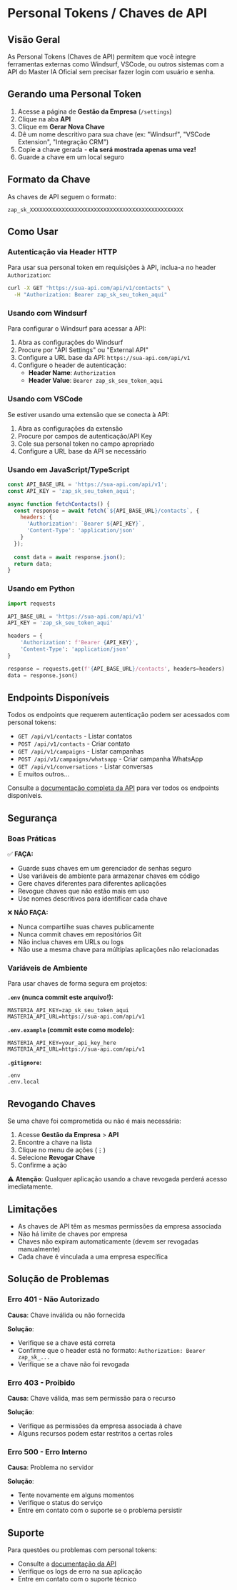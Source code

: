 # Personal Tokens / Chaves de API

## Visão Geral

As Personal Tokens (Chaves de API) permitem que você integre ferramentas externas como Windsurf, VSCode, ou outros sistemas com a API do Master IA Oficial sem precisar fazer login com usuário e senha.

## Gerando uma Personal Token

1. Acesse a página de **Gestão da Empresa** (`/settings`)
2. Clique na aba **API**
3. Clique em **Gerar Nova Chave**
4. Dê um nome descritivo para sua chave (ex: "Windsurf", "VSCode Extension", "Integração CRM")
5. Copie a chave gerada - **ela será mostrada apenas uma vez!**
6. Guarde a chave em um local seguro

## Formato da Chave

As chaves de API seguem o formato:
```
zap_sk_XXXXXXXXXXXXXXXXXXXXXXXXXXXXXXXXXXXXXXXXXXXXXXXX
```

## Como Usar

### Autenticação via Header HTTP

Para usar sua personal token em requisições à API, inclua-a no header `Authorization`:

```bash
curl -X GET "https://sua-api.com/api/v1/contacts" \
  -H "Authorization: Bearer zap_sk_seu_token_aqui"
```

### Usando com Windsurf

Para configurar o Windsurf para acessar a API:

1. Abra as configurações do Windsurf
2. Procure por "API Settings" ou "External API"
3. Configure a URL base da API: `https://sua-api.com/api/v1`
4. Configure o header de autenticação:
   - **Header Name**: `Authorization`
   - **Header Value**: `Bearer zap_sk_seu_token_aqui`

### Usando com VSCode

Se estiver usando uma extensão que se conecta à API:

1. Abra as configurações da extensão
2. Procure por campos de autenticação/API Key
3. Cole sua personal token no campo apropriado
4. Configure a URL base da API se necessário

### Usando em JavaScript/TypeScript

```javascript
const API_BASE_URL = 'https://sua-api.com/api/v1';
const API_KEY = 'zap_sk_seu_token_aqui';

async function fetchContacts() {
  const response = await fetch(`${API_BASE_URL}/contacts`, {
    headers: {
      'Authorization': `Bearer ${API_KEY}`,
      'Content-Type': 'application/json'
    }
  });
  
  const data = await response.json();
  return data;
}
```

### Usando em Python

```python
import requests

API_BASE_URL = 'https://sua-api.com/api/v1'
API_KEY = 'zap_sk_seu_token_aqui'

headers = {
    'Authorization': f'Bearer {API_KEY}',
    'Content-Type': 'application/json'
}

response = requests.get(f'{API_BASE_URL}/contacts', headers=headers)
data = response.json()
```

## Endpoints Disponíveis

Todos os endpoints que requerem autenticação podem ser acessados com personal tokens:

- `GET /api/v1/contacts` - Listar contatos
- `POST /api/v1/contacts` - Criar contato
- `GET /api/v1/campaigns` - Listar campanhas
- `POST /api/v1/campaigns/whatsapp` - Criar campanha WhatsApp
- `GET /api/v1/conversations` - Listar conversas
- E muitos outros...

Consulte a [documentação completa da API](../api.md) para ver todos os endpoints disponíveis.

## Segurança

### Boas Práticas

✅ **FAÇA:**
- Guarde suas chaves em um gerenciador de senhas seguro
- Use variáveis de ambiente para armazenar chaves em código
- Gere chaves diferentes para diferentes aplicações
- Revogue chaves que não estão mais em uso
- Use nomes descritivos para identificar cada chave

❌ **NÃO FAÇA:**
- Nunca compartilhe suas chaves publicamente
- Nunca commit chaves em repositórios Git
- Não inclua chaves em URLs ou logs
- Não use a mesma chave para múltiplas aplicações não relacionadas

### Variáveis de Ambiente

Para usar chaves de forma segura em projetos:

**`.env` (nunca commit este arquivo!):**
```env
MASTERIA_API_KEY=zap_sk_seu_token_aqui
MASTERIA_API_URL=https://sua-api.com/api/v1
```

**`.env.example` (commit este como modelo):**
```env
MASTERIA_API_KEY=your_api_key_here
MASTERIA_API_URL=https://sua-api.com/api/v1
```

**`.gitignore`:**
```
.env
.env.local
```

## Revogando Chaves

Se uma chave foi comprometida ou não é mais necessária:

1. Acesse **Gestão da Empresa** > **API**
2. Encontre a chave na lista
3. Clique no menu de ações (⋮)
4. Selecione **Revogar Chave**
5. Confirme a ação

⚠️ **Atenção**: Qualquer aplicação usando a chave revogada perderá acesso imediatamente.

## Limitações

- As chaves de API têm as mesmas permissões da empresa associada
- Não há limite de chaves por empresa
- Chaves não expiram automaticamente (devem ser revogadas manualmente)
- Cada chave é vinculada a uma empresa específica

## Solução de Problemas

### Erro 401 - Não Autorizado

**Causa**: Chave inválida ou não fornecida

**Solução**:
- Verifique se a chave está correta
- Confirme que o header está no formato: `Authorization: Bearer zap_sk_...`
- Verifique se a chave não foi revogada

### Erro 403 - Proibido

**Causa**: Chave válida, mas sem permissão para o recurso

**Solução**:
- Verifique as permissões da empresa associada à chave
- Alguns recursos podem estar restritos a certas roles

### Erro 500 - Erro Interno

**Causa**: Problema no servidor

**Solução**:
- Tente novamente em alguns momentos
- Verifique o status do serviço
- Entre em contato com o suporte se o problema persistir

## Suporte

Para questões ou problemas com personal tokens:
- Consulte a [documentação da API](../api.md)
- Verifique os logs de erro na sua aplicação
- Entre em contato com o suporte técnico
